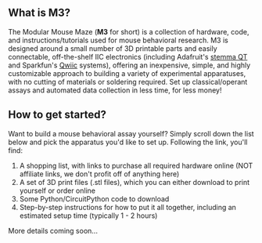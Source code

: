 ## What is M3?

The Modular Mouse Maze (**M3** for short) is a collection of hardware, code, and instructions/tutorials used for mouse behavioral research. M3 is designed around a small number of 3D printable parts and easily connectable, off-the-shelf IIC electronics (including Adafruit's [stemma QT](https://learn.adafruit.com/introducing-adafruit-stemma-qt/what-is-stemma-qt) and Sparkfun's [Qwiic](https://www.sparkfun.com/qwiic) systems), offering an inexpensive, simple, and highly customizable approach to building a variety of experimental apparatuses, with no cutting of materials or soldering required. Set up classical/operant assays and automated data collection in less time, for less money!


## How to get started?

Want to build a mouse behavioral assay yourself? Simply scroll down the list below and pick the apparatus you'd like to set up. Following the link, you'll find:
1. A shopping list, with links to purchase all required hardware online (NOT affiliate links, we don't profit off of anything here)
2. A set of 3D print files (.stl files), which you can either download to print yourself or order online
3. Some Python/CircuitPython code to download
4. Step-by-step instructions for how to put it all together, including an estimated setup time (typically 1 - 2 hours)

More details coming soon...
